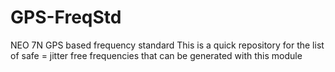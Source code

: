 # GPS-FreqStd
NEO 7N GPS based frequency standard
This is a quick repository for the list of safe = jitter free frequencies that can be generated with this module 

